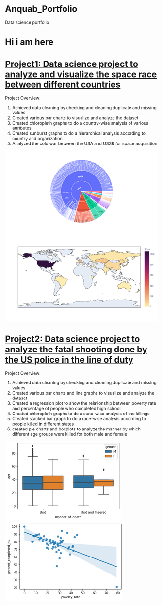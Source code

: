 # Anquab_Portfolio
Data science portfolio
<h1>Hi i am here </h1>

# [Project1: Data science project to analyze and visualize the space race between different countries](https://github.com/anquabkhan/google-collab)
Project Overview:
 1) Achieved data cleaning by checking and cleaning duplicate and missing values
 2) Created various bar charts to visualize and analyze the dataset
 3) Created chloropleth graphs to do a country-wise analysis of various attributes
 4) Created sunburst graphs to do a hierarchical analysis according to country and organization
 5) Analyzed the cold war between the USA and USSR for space acquisition
 

 ![image1](/images/newplot_sunburst.png) 
 ![image2](/images/newplot.png)
 
# [Project2: Data science project to analyze the fatal shooting done by the US police in the line of duty](https://github.com/anquabkhan/Fatal_force)
Project Overview:
 1) Achieved data cleaning by checking and cleaning duplicate and missing values
2) Created various bar charts and line graphs to visualize and analyze the dataset
3) Created a regression plot to show the relationship between poverty rate and percentage of people who completed high school
4) Created chloropleth graphs to do a state-wise analysis of the killings
5) Created stacked bar graph to do a race-wise analysis according to people killed in different states
6) created pie charts and boxplots to analyze the manner by which different age groups were killed for both male and female

 ![image1](/images/boxplot.png) 
 ![image2](/images/regplot.png)
